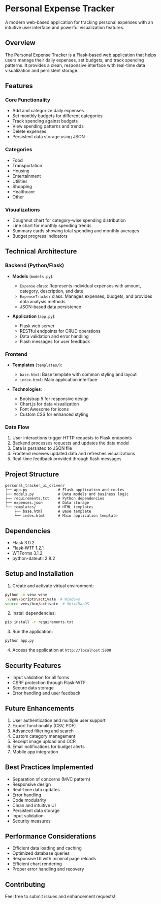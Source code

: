 # Personal Expense Tracker

A modern web-based application for tracking personal expenses with an intuitive user interface and powerful visualization features.

## Overview

The Personal Expense Tracker is a Flask-based web application that helps users manage their daily expenses, set budgets, and track spending patterns. It provides a clean, responsive interface with real-time data visualization and persistent storage.

## Features

### Core Functionality
- Add and categorize daily expenses
- Set monthly budgets for different categories
- Track spending against budgets
- View spending patterns and trends
- Delete expenses
- Persistent data storage using JSON

### Categories
- Food
- Transportation
- Housing
- Entertainment
- Utilities
- Shopping
- Healthcare
- Other

### Visualizations
- Doughnut chart for category-wise spending distribution
- Line chart for monthly spending trends
- Summary cards showing total spending and monthly averages
- Budget progress indicators

## Technical Architecture

### Backend (Python/Flask)
- **Models** (`models.py`):
  - `Expense` class: Represents individual expenses with amount, category, description, and date
  - `ExpenseTracker` class: Manages expenses, budgets, and provides data analysis methods
  - JSON-based data persistence

- **Application** (`app.py`):
  - Flask web server
  - RESTful endpoints for CRUD operations
  - Data validation and error handling
  - Flash messages for user feedback

### Frontend
- **Templates** (`templates/`):
  - `base.html`: Base template with common styling and layout
  - `index.html`: Main application interface

- **Technologies**:
  - Bootstrap 5 for responsive design
  - Chart.js for data visualization
  - Font Awesome for icons
  - Custom CSS for enhanced styling

### Data Flow
1. User interactions trigger HTTP requests to Flask endpoints
2. Backend processes requests and updates the data model
3. Data is persisted to JSON file
4. Frontend receives updated data and refreshes visualizations
5. Real-time feedback provided through flash messages

## Project Structure
```
personal_tracker_ui_driven/
├── app.py              # Flask application and routes
├── models.py           # Data models and business logic
├── requirements.txt    # Python dependencies
├── expenses.json       # Data storage
└── templates/          # HTML templates
    ├── base.html       # Base template
    └── index.html      # Main application template
```

## Dependencies
- Flask 3.0.2
- Flask-WTF 1.2.1
- WTForms 3.1.2
- python-dateutil 2.8.2

## Setup and Installation

1. Create and activate virtual environment:
```bash
python -m venv venv
.\venv\Scripts\activate  # Windows
source venv/bin/activate  # Unix/MacOS
```

2. Install dependencies:
```bash
pip install -r requirements.txt
```

3. Run the application:
```bash
python app.py
```

4. Access the application at `http://localhost:5000`

## Security Features
- Input validation for all forms
- CSRF protection through Flask-WTF
- Secure data storage
- Error handling and user feedback

## Future Enhancements
1. User authentication and multiple user support
2. Export functionality (CSV, PDF)
3. Advanced filtering and search
4. Custom category management
5. Receipt image upload and OCR
6. Email notifications for budget alerts
7. Mobile app integration

## Best Practices Implemented
- Separation of concerns (MVC pattern)
- Responsive design
- Real-time data updates
- Error handling
- Code modularity
- Clean and intuitive UI
- Persistent data storage
- Input validation
- Security measures

## Performance Considerations
- Efficient data loading and caching
- Optimized database queries
- Responsive UI with minimal page reloads
- Efficient chart rendering
- Proper error handling and recovery

## Contributing
Feel free to submit issues and enhancement requests! 